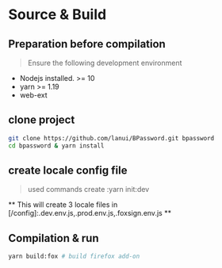 # Source & Build

## Preparation before compilation

> Ensure the following development environment

- Nodejs installed. >= 10
- yarn >= 1.19
- web-ext

## clone project

```bash
git clone https://github.com/lanui/BPassword.git bpassword
cd bpassword & yarn install
```

## create locale config file

> used commands create :yarn init:dev

** This will create 3 locale files in [<baseDir>/config]:.dev.env.js,.prod.env.js,.foxsign.env.js **

## Compilation & run

```bash
yarn build:fox # build firefox add-on
```

